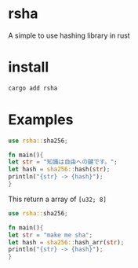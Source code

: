 # rsha

A simple to use hashing library in rust

# install

```bash
cargo add rsha
```

# Examples

```rust
use rsha::sha256;

fn main(){
let str = "知識は自由への鍵です。";
let hash = sha256::hash(str);
println("{str} -> {hash}");
}
```

This return a array of `[u32; 8]`

```rust
use rsha::sha256;

fn main(){
let str = "make me sha";
let hash = sha256::hash_arr(str);
println("{str} -> {hash}");
}
```
